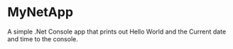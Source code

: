 # MyNetApp
A simple .Net Console app that prints out Hello World and the Current date and time to the console.
